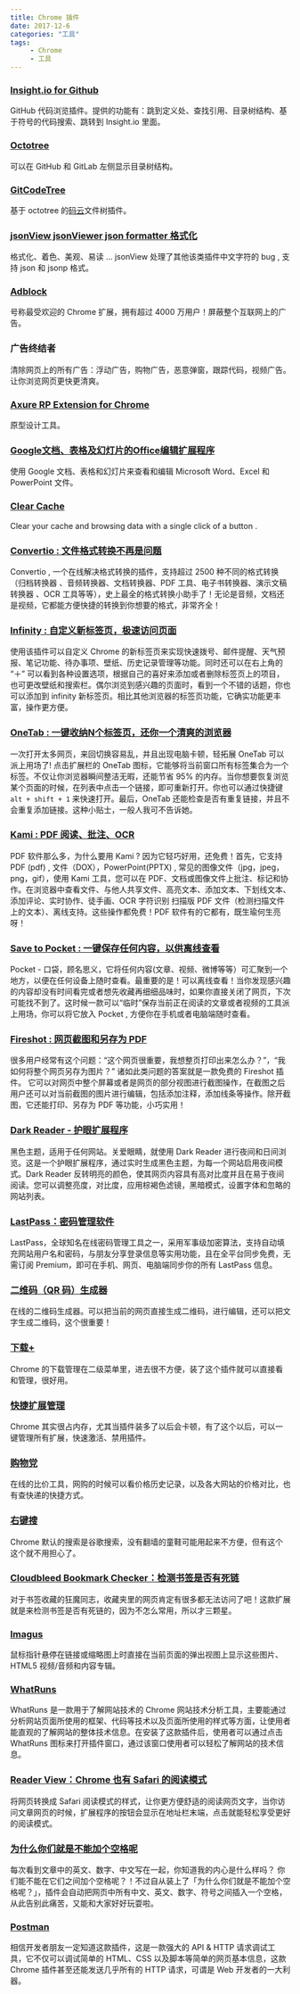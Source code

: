 ```yaml
---
title: Chrome 插件
date: 2017-12-6
categories: "工具"
tags:
     - Chrome
     - 工具
---
```







### [Insight.io for Github](https://chrome.google.com/webstore/detail/insightio-for-github/pmhfgjjhhomfplgmbalncpcohgeijonh?utm_source=chrome-app-launcher-info-dialog)

GitHub 代码浏览插件。提供的功能有：跳到定义处、查找引用、目录树结构、基于符号的代码搜索、跳转到 Insight.io 里面。

### [Octotree](https://chrome.google.com/webstore/detail/octotree/bkhaagjahfmjljalopjnoealnfndnagc?utm_source=chrome-app-launcher-info-dialog)

可以在 GitHub 和 GitLab 左侧显示目录树结构。

### [GitCodeTree](https://chrome.google.com/webstore/detail/gitcodetree/inaaldjpdbkaodlmdcplgpoibohcmmlj?utm_source=chrome-app-launcher-info-dialog)

基于 octotree 的[码云](http://gitee.com)文件树插件。

### [jsonView jsonViewer json formatter 格式化](https://chrome.google.com/webstore/detail/jsonview-jsonviewer-json/hdmbdioamgdkppmocchpkjhbpfmpjiei?utm_source=chrome-app-launcher-info-dialog)

格式化、着色、美观、易读 ... jsonView 处理了其他该类插件中文字符的 bug , 支持 json 和 jsonp 格式。

### [Adblock](https://chrome.google.com/webstore/detail/adblock/gighmmpiobklfepjocnamgkkbiglidom)

号称最受欢迎的 Chrome 扩展，拥有超过 4000 万用户！屏蔽整个互联网上的广告。

### 广告终结者

清除网页上的所有广告：浮动广告，购物广告，恶意弹窗，跟踪代码，视频广告。让你浏览网页更快更清爽。

### [Axure RP Extension for Chrome](https://chrome.google.com/webstore/detail/axure-rp-extension-for-ch/dogkpdfcklifaemcdfbildhcofnopogp)

原型设计工具。

### [Google文档、表格及幻灯片的Office编辑扩展程序](https://chrome.google.com/webstore/detail/office-editing-for-docs-s/gbkeegbaiigmenfmjfclcdgdpimamgkj?utm_source=chrome-app-launcher-info-dialog)

使用 Google 文档、表格和幻灯片来查看和编辑 Microsoft Word、Excel 和 PowerPoint 文件。

### [Clear Cache](https://chrome.google.com/webstore/detail/clear-cache/cppjkneekbjaeellbfkmgnhonkkjfpdn?utm_source=chrome-ntp-icon)

Clear your cache and browsing data with a single click of a button .

### [Convertio : 文件格式转换不再是问题](https://chrome.google.com/webstore/detail/convertio/eppjkefeiehhflmgkhdooajgbkkegpcl?utm_source=chrome-ntp-icon)

Convertio , 一个在线解决格式转换的插件，支持超过 2500 种不同的格式转换（归档转换器 、音频转换器、文档转换器、PDF 工具、电子书转换器、演示文稿转换器 、OCR 工具等等），史上最全的格式转换小助手了！无论是音频，文档还是视频，它都能方便快捷的转换到你想要的格式，非常齐全！

### [Infinity : 自定义新标签页，极速访问页面](https://chrome.google.com/webstore/detail/infinity-new-tab-producti/dbfmnekepjoapopniengjbcpnbljalfg?utm_source=chrome-ntp-icon)

使用该插件可以自定义 Chrome 的新标签页来实现快速拨号、邮件提醒、天气预报、笔记功能、待办事项、壁纸、历史记录管理等功能。同时还可以在右上角的 “＋” 可以看到各种设置选项，根据自己的喜好来添加或者删除标签页上的项目，也可更改壁纸和搜索栏。偶尔浏览到感兴趣的页面时，看到一个不错的话题，你也可以添加到 infinity 新标签页。相比其他浏览器的标签页功能，它确实功能更丰富，操作更方便。

### [OneTab : 一键收纳N个标签页，还你一个清爽的浏览器](https://chrome.google.com/webstore/detail/onetab/chphlpgkkbolifaimnlloiipkdnihall?utm_source=chrome-ntp-icon)

一次打开太多网页，来回切换容易乱，并且出现电脑卡顿，轻拓展 OneTab 可以派上用场了! 点击扩展栏的 OneTab 图标，它能够将当前窗口所有标签集合为一个标签。不仅让你浏览器瞬间整洁无暇，还能节省 95% 的内存。当你想要恢复浏览某个页面的时候，在列表中点击一个链接，即可重新打开。你也可以通过快捷键 `alt + shift + 1` 来快速打开。最后，OneTab 还能检查是否有重复链接，并且不会重复添加链接。这种小贴士，一般人我可不告诉她。

### [Kami : PDF 阅读、批注、OCR](https://chrome.google.com/webstore/detail/kami-extension-pdf-and-do/ecnphlgnajanjnkcmbpancdjoidceilk?utm_source=chrome-ntp-icon)

PDF 软件那么多，为什么要用 Kami ? 因为它轻巧好用，还免费！首先，它支持 PDF (pdf) , 文件（DOX），PowerPoint(PPTX) , 常见的图像文件（jpg，jpeg，png，gif），使用 Kami 工具，您可以在 PDF、文档或图像文件上批注、标记和协作。在浏览器中查看文件、与他人共享文件、高亮文本、添加文本、下划线文本、添加评论、实时协作、徒手画、OCR 字符识别 扫描版 PDF 文件（检测扫描文件上的文本）、离线支持。这些操作都免费！PDF 软件有的它都有，既生瑜何生亮呀！

### [Save to Pocket : 一键保存任何内容，以供离线查看](https://chrome.google.com/webstore/detail/save-to-pocket/niloccemoadcdkdjlinkgdfekeahmflj?utm_source=chrome-ntp-icon)

Pocket - 口袋，顾名思义，它将任何内容(文章、视频、微博等等）可汇聚到一个地方，以便在任何设备上随时查看。最重要的是！可以离线查看！当你发现感兴趣的内容却没有时间看完或者想先收藏再细细品味时，如果你直接关闭了网页，下次可能找不到了。这时候一款可以“临时”保存当前正在阅读的文章或者视频的工具派上用场，你可以将它放入 Pocket , 方便你在手机或者电脑端随时查看。

### [Fireshot : 网页截图和另存为 PDF](https://chrome.google.com/webstore/detail/take-webpage-screenshots/mcbpblocgmgfnpjjppndjkmgjaogfceg?utm_source=chrome-ntp-icon)

很多用户经常有这个问题：“这个网页很重要，我想整页打印出来怎么办？”，“我如何将整个网页另存为图片？” 诸如此类问题的答案就是一款免费的 Fireshot 插件。 它可以对网页中整个屏幕或者是网页的部分视图进行截图操作，在截图之后用户还可以对当前截图的图片进行编辑，包括添加注释，添加线条等操作。除开截图，它还能打印、另存为 PDF 等功能，小巧实用！

### [Dark Reader - 护眼扩展程序](https://chrome.google.com/webstore/detail/dark-reader/eimadpbcbfnmbkopoojfekhnkhdbieeh?utm_source=chrome-ntp-icon)

黑色主题，适用于任何网站。关爱眼睛，就使用 Dark Reader 进行夜间和日间浏览。这是一个护眼扩展程序，通过实时生成黑色主题，为每一个网站启用夜间模式。Dark Reader 反转明亮的颜色，使其网页内容具有高对比度并且在易于夜间阅读。您可以调整亮度，对比度，应用棕褐色滤镜，黑暗模式，设置字体和忽略的网站列表。

### [LastPass：密码管理软件](https://chrome.google.com/webstore/detail/lastpass-free-password-ma/hdokiejnpimakedhajhdlcegeplioahd)
LastPass，全球知名在线密码管理工具之一，采用军事级加密算法，支持自动填充网站用户名和密码，与朋友分享登录信息等实用功能，且在全平台同步免费，无需订阅 Premium，即可在手机、网页、电脑端同步你的所有 LastPass 信息。

### [二维码（QR 码）生成器](https://chrome.google.com/webstore/detail/%E4%BA%8C%E7%BB%B4%E7%A0%81qr%E7%A0%81%E7%94%9F%E6%88%90%E5%99%A8qr-code-generato/pflgjjogbmmcmfhfcnlohagkablhbpmg)

在线的二维码生成器。可以把当前的网页直接生成二维码，进行编辑，还可以把文字生成二维码，这个很重要！

### [下载+](https://chrome.google.com/webstore/detail/download-plus/gokgophibdidjjpildcdbfpmcahilaaf)
Chrome 的下载管理在二级菜单里，进去很不方便，装了这个插件就可以直接看和管理，很好用。

### [快捷扩展管理](https://chrome.google.com/webstore/detail/one-click-extensions-mana/pbgjpgbpljobkekbhnnmlikbbfhbhmem?utm_source=chrome-ntp-icon)
Chrome 其实很占内存，尤其当插件装多了以后会卡顿，有了这个以后，可以一键管理所有扩展，快速激活、禁用插件。

### [购物党](https://chrome.google.com/webstore/detail/%E8%B4%AD%E7%89%A9%E5%85%9A%E8%87%AA%E5%8A%A8%E6%AF%94%E4%BB%B7%E5%B7%A5%E5%85%B7/jgphnjokjhjlcnnajmfjlacjnjkhleah)
在线的比价工具，网购的时候可以看价格历史记录，以及各大网站的价格对比，也有查快递的快捷方式。

### [右键搜](https://chrome.google.com/webstore/detail/context-menus/phlfmkfpmphogkomddckmggcfpmfchpn)
Chrome 默认的搜索是谷歌搜索，没有翻墙的童鞋可能用起来不方便，但有这个这个就不用担心了。

### [Cloudbleed Bookmark Checker：检测书签是否有死链](https://chrome.google.com/webstore/detail/cloudbleed-bookmark-check/egoobjhmbpflgogbgbihhdeibdfnedii?utm_campaign=en)
对于书签收藏的狂魔同志，收藏夹里的网页肯定有很多都无法访问了吧！这款扩展就是来检测书签是否有死链的，因为不怎么常用，所以才三颗星。

### [Imagus](https://chrome.google.com/webstore/detail/imagus/immpkjjlgappgfkkfieppnmlhakdmaab?utm_source=chrome-app-launcher-info-dialog)
鼠标指针悬停在链接或缩略图上时直接在当前页面的弹出视图上显示这些图片、HTML5 视频/音频和内容专辑。

### [WhatRuns](https://chrome.google.com/webstore/detail/whatruns/cmkdbmfndkfgebldhnkbfhlneefdaaip)
WhatRuns 是一款用于了解网站技术的 Chrome 网站技术分析工具，主要能通过分析网站页面所使用的框架、代码等技术以及页面所使用的样式等方面，让使用者能直观的了解网站的整体技术信息。在安装了这款插件后，使用者可以通过点击 WhatRuns 图标来打开插件窗口，通过该窗口使用者可以轻松了解网站的技术信息。

### [Reader View：Chrome 也有 Safari 的阅读模式](https://chrome.google.com/webstore/detail/reader-view/iibolhpkjjmoepndefdmdlmbpfhlgjpl)
将网页转换成 Safari 阅读模式的样式，让你更方便舒适的阅读网页文字，当你访问文章网页的时候，扩展程序的按钮会显示在地址栏末端，点击就能轻松享受更好的阅读模式。

### [为什么你们就是不能加个空格呢](https://chrome.google.com/webstore/detail/%E7%82%BA%E4%BB%80%E9%BA%BC%E4%BD%A0%E5%80%91%E5%B0%B1%E6%98%AF%E4%B8%8D%E8%83%BD%E5%8A%A0%E5%80%8B%E7%A9%BA%E6%A0%BC%E5%91%A2%EF%BC%9F/paphcfdffjnbcgkokihcdjliihicmbpd)
每次看到文章中的英文、数字、中文写在一起，你知道我的内心是什么样吗？
你们能不能在它们之间加个空格呢？！不过自从装上了「为什么你们就是不能加个空格呢？」，插件会自动把网页中所有中文、英文、数字、符号之间插入一个空格，从此告别此痛苦，又能和大家好好玩耍啦。

### [Postman](https://chrome.google.com/webstore/detail/postman/fhbjgbiflinjbdggehcddcbncdddomop)
相信开发者朋友一定知道这款插件，这是一款强大的 API & HTTP 请求调试工具，它不仅可以调试简单的 HTML、CSS 以及脚本等简单的网页基本信息，这款 Chrome 插件甚至还能发送几乎所有的 HTTP 请求，可谓是 Web 开发者的一大利器。


